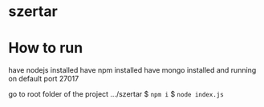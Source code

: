 # szertar

# How to run

have nodejs installed
have npm installed
have mongo installed and running on default port 27017

go to root folder of the project .../szertar
$ `npm i`
$ `node index.js`